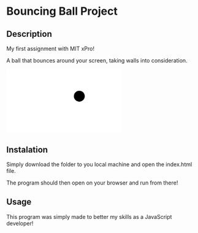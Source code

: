 # Bouncing Ball Project
## Description

My first assignment with MIT xPro!

A ball that bounces around your screen, taking walls into consideration. 

<img src="readMeImgBall.jpeg" width="300px">

## Instalation

Simply download the folder to you local machine and open the index.html file.

The program should then open on your browser and run from there!

## Usage

This program was simply made to better my skills as a JavaScript developer!
